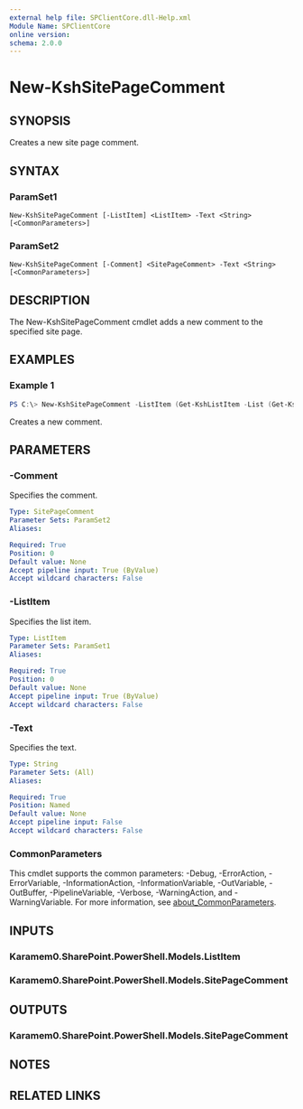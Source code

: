 ```yaml
---
external help file: SPClientCore.dll-Help.xml
Module Name: SPClientCore
online version:
schema: 2.0.0
---
```


# New-KshSitePageComment

## SYNOPSIS
Creates a new site page comment.

## SYNTAX

### ParamSet1
```
New-KshSitePageComment [-ListItem] <ListItem> -Text <String> [<CommonParameters>]
```

### ParamSet2
```
New-KshSitePageComment [-Comment] <SitePageComment> -Text <String> [<CommonParameters>]
```

## DESCRIPTION
The New-KshSitePageComment cmdlet adds a new comment to the specified site page.

## EXAMPLES

### Example 1
```powershell
PS C:\> New-KshSitePageComment -ListItem (Get-KshListItem -List (Get-KshList -ListTitle 'Site Pages') -ItemId 1) -Text 'It is great!'
```

Creates a new comment.

## PARAMETERS

### -Comment
Specifies the comment.

```yaml
Type: SitePageComment
Parameter Sets: ParamSet2
Aliases:

Required: True
Position: 0
Default value: None
Accept pipeline input: True (ByValue)
Accept wildcard characters: False
```

### -ListItem
Specifies the list item.

```yaml
Type: ListItem
Parameter Sets: ParamSet1
Aliases:

Required: True
Position: 0
Default value: None
Accept pipeline input: True (ByValue)
Accept wildcard characters: False
```

### -Text
Specifies the text.

```yaml
Type: String
Parameter Sets: (All)
Aliases:

Required: True
Position: Named
Default value: None
Accept pipeline input: False
Accept wildcard characters: False
```

### CommonParameters
This cmdlet supports the common parameters: -Debug, -ErrorAction, -ErrorVariable, -InformationAction, -InformationVariable, -OutVariable, -OutBuffer, -PipelineVariable, -Verbose, -WarningAction, and -WarningVariable. For more information, see [about_CommonParameters](http://go.microsoft.com/fwlink/?LinkID=113216).

## INPUTS

### Karamem0.SharePoint.PowerShell.Models.ListItem

### Karamem0.SharePoint.PowerShell.Models.SitePageComment

## OUTPUTS

### Karamem0.SharePoint.PowerShell.Models.SitePageComment

## NOTES

## RELATED LINKS
